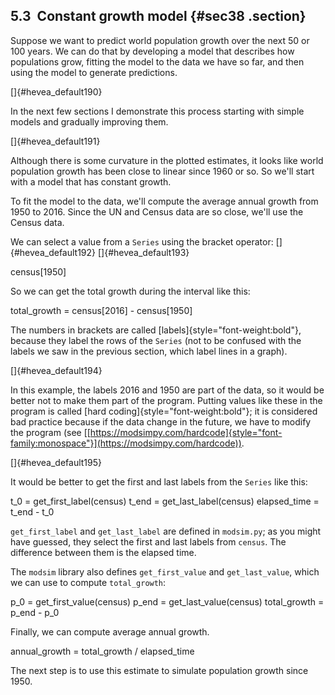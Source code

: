 ﻿5.3  Constant growth model {#sec38 .section}
--------------------------

Suppose we want to predict world population growth over the next 50 or
100 years. We can do that by developing a model that describes how
populations grow, fitting the model to the data we have so far, and then
using the model to generate predictions.

[]{#hevea_default190}

In the next few sections I demonstrate this process starting with simple
models and gradually improving them.

[]{#hevea_default191}

Although there is some curvature in the plotted estimates, it looks like
world population growth has been close to linear since 1960 or so. So
we'll start with a model that has constant growth.

To fit the model to the data, we'll compute the average annual growth
from 1950 to 2016. Since the UN and Census data are so close, we'll use
the Census data.

We can select a value from a `Series` using the bracket operator:
[]{#hevea_default192} []{#hevea_default193}

census\[1950\]

So we can get the total growth during the interval like this:

total\_growth = census\[2016\] - census\[1950\]

The numbers in brackets are called [labels]{style="font-weight:bold"},
because they label the rows of the `Series` (not to be confused with the
labels we saw in the previous section, which label lines in a graph).

[]{#hevea_default194}

In this example, the labels 2016 and 1950 are part of the data, so it
would be better not to make them part of the program. Putting values
like these in the program is called [hard
coding]{style="font-weight:bold"}; it is considered bad practice because
if the data change in the future, we have to modify the program (see
[[https://modsimpy.com/hardcode]{style="font-family:monospace"}](https://modsimpy.com/hardcode)).

[]{#hevea_default195}

It would be better to get the first and last labels from the `Series`
like this:

t\_0 = get\_first\_label(census) t\_end = get\_last\_label(census)
elapsed\_time = t\_end - t\_0

`get_first_label` and `get_last_label` are defined in `modsim.py`; as
you might have guessed, they select the first and last labels from
`census`. The difference between them is the elapsed time.

The `modsim` library also defines `get_first_value` and
`get_last_value`, which we can use to compute `total_growth`:

p\_0 = get\_first\_value(census) p\_end = get\_last\_value(census)
total\_growth = p\_end - p\_0

Finally, we can compute average annual growth.

annual\_growth = total\_growth / elapsed\_time

The next step is to use this estimate to simulate population growth
since 1950.

